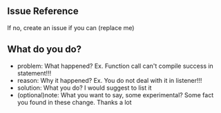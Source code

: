 ## Issue Reference

If no, create an issue if you can
(replace me)

## What do you do?

- problem: What happened? Ex. Function call can't compile success in statement!!!
- reason: Why it happened? Ex. You do not deal with it in listener!!!
- solution: What you do? I would suggest to list it
- (optional)note: What you want to say, some experimental? Some fact you found in these change. Thanks a lot
